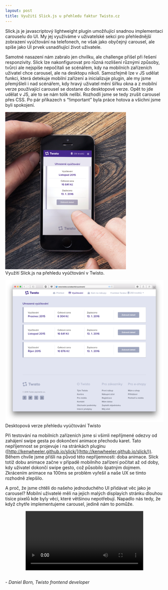 ```yaml
---
layout: post
title: Využití Slick.js u přehledu faktur Twisto.cz 
---
```


Slick.js je javascriptový lightweight plugin umožňující snadnou implementaci carouselu do UI. My jej využíváme v uživatelské sekci pro přehlednější zobrazení vyúčtování na telefonech, ne však jako obyčejný carousel, ale spíše jako UI prvek usnadňující život uživatele.

Samotné nasazení nám zabralo jen chvilku, ale challenge přišel při řešení responzivity. Slick lze nakonfigurovat pro různá rozlišení různými způsoby, tvůrci ale nejspíše nepočítali se scénářem, kdy na mobilních zařízeních uživatel chce carousel, ale na desktopu nikoli. Samozřejmě lze v JS udělat funkci, která detekuje mobilní zařízení a inicializuje plugin, ale my jsme přemýšleli i nad scénářem, kdy hravý uživatel mění šířku okna a z mobilní verze používající carousel se dostane do desktopové verze. Opět to jde udělat v JS, ale to se nám tolik nelíbí. Rozhodli jsme se tedy zrušit carousel přes CSS. Po pár příkazech s “!important” byla práce hotova a všichni jsme byli spokojení.

<img src="/images/slickjs-post/mobile_demo.jpg" height="500" width="385" style="height: auto;"><br>
Využití Slick.js na přehledu vyúčtování v Twisto.


<img src="/images/slickjs-post/desktop_demo.png" height="500" width="559" style="height: auto;"><br>
Desktopová verze přehledu vyúčtování Twisto

Při testování na mobilních zařízeních jsme si všimli nepříjmené odezvy od zahájení swipe gesta po dokončení animace přechodu karet. Tato nepříjemnost se projevuje i na stránkách pluginu ([http://kenwheeler.github.io/slick/](http://kenwheeler.github.io/slick/)). Během chvíle jsme přišli na původ této nepříjemnosti: doba animace. Slick totiž dobu animace začne v případě mobilního zařízení počítat až od doby, kdy uživatel dokončí swipe gesto, což působilo špatným dojmem. Zkrácením animace na 100ms se problém vyřešil a naše UX se tímto rozhodně zlepšilo. 

A proč, že jsme chtěli do našeho jednoduchého UI přidávat věc jako je carousel? Mobilní uživatelé měli na jejich malých displayích stránku dlouhou tisíce pixelů kde byly věci, které většinou nepotřebují. Napadlo nás tedy, že když chytře implementujeme carousel, jedině nám to pomůže.

<video width="375" height="627" autoplay loop  style="display: block; margin: 0 auto 30px; max-width: 375px; width: 100%; height: auto;">
  <source src="/images/slickjs-post/video.mp4" type="video/mp4" />
  <source src="/images/slickjs-post/video.ogg" type="video/ogg" />
  Váš prohlížeč nepodporuje HTML5 video.
</video>

*- Daniel Born, Twisto frontend developer*